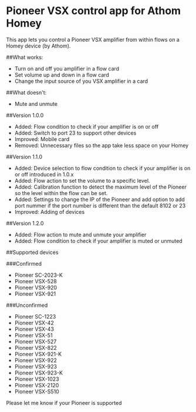 # Pioneer VSX control app for Athom Homey

This app lets you control a Pioneer VSX amplifier from within flows on a Homey device (by Athom).

##What works:

* Turn on and off you amplifier in a flow card
* Set volume up and down in a flow card
* Change the input source of you VSX amplifier in a card

##What doesn't:

* Mute and unmute

##Version 1.0.0

* Added: Flow condition to check if your amplifier is on or off
* Added: Switch to port 23 to support other devices
* Improved: Mobile card
* Removed: Unnecessary files so the app take less space on your Homey

##Version 1.1.0

* Added: Device selection to flow condition to check if your amplifier is on or off introduced in 1.0.x
* Added: Flow action to set the volume to a specific level.
* Added: Calibration function to detect the maximum level of the Pioneer so the level within the flow can be set.
* Added: Settings to change the IP of the Pioneer and add option to add port nummer if the port number is different than the default 8102 or 23
* Improved: Adding of devices

##Version 1.2.0

* Added: Flow action to mute and unmute your amplifier
* Added: Flow condition to check if your amplifier is muted or unmuted

##Supported devices

###Confirmed
* Pioneer SC-2023-K
* Pioneer VSX-528
* Pioneer VSX-920
* Pioneer VSX-921

###Unconfirmed
* Pioneer SC-1223
* Pioneer VSX-42
* Pioneer VSX-43
* Pioneer VSX-51
* Pioneer VSX-527
* Pioneer VSX-822
* Pioneer VSX-921-K
* Pioneer VSX-922
* Pioneer VSX-923
* Pioneer VSX-923-K
* Pioneer VSX-1023
* Pioneer VSX-2120
* Pioneer VSX-S510

Please let me know if your Pioneer is supported